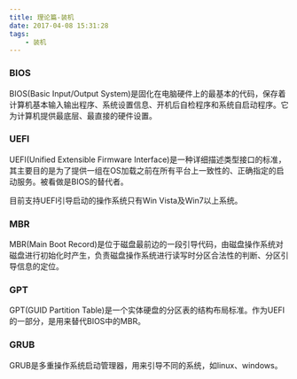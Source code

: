 ```yaml
---
title: 理论篇-装机
date: 2017-04-08 15:31:28
tags:
	- 装机
---
```


### BIOS
BIOS(Basic Input/Output System)是固化在电脑硬件上的最基本的代码，保存着计算机基本输入输出程序、系统设置信息、开机后自检程序和系统自启动程序。它为计算机提供最底层、最直接的硬件设置。

### UEFI
UEFI(Unified Extensible Firmware Interface)是一种详细描述类型接口的标准，其主要目的是为了提供一组在OS加载之前在所有平台上一致性的、正确指定的启动服务。被看做是BIOS的替代者。

目前支持UEFI引导启动的操作系统只有Win Vista及Win7以上系统。

### MBR
MBR(Main Boot Record)是位于磁盘最前边的一段引导代码，由磁盘操作系统对磁盘进行初始化时产生，负责磁盘操作系统进行读写时分区合法性的判断、分区引导信息的定位。

### GPT
GPT(GUID Partition Table)是一个实体硬盘的分区表的结构布局标准。作为UEFI的一部分，是用来替代BIOS中的MBR。


### GRUB

GRUB是多重操作系统启动管理器，用来引导不同的系统，如linux、windows。